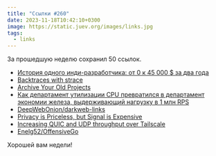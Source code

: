 ```yaml
---
title: "Ссылки #260"
date: 2023-11-18T10:42:10+0300
image: https://static.juev.org/images/links.jpg
tags: 
  - links
---
```


За прошедшую неделю сохранил 50 ссылок.

- [История одного инди-разработчика: от 0 к 45 000 $ за два года](https://habr.com/ru/companies/productivity_inside/articles/773118/)
- [Backtraces with strace](https://shane.ai/posts/backtraces-with-strace/)
- [Archive Your Old Projects](https://arne.me/articles/archive-your-old-projects)
- [Как департамент утилизации CPU превратился в департамент экономии железа, выдерживающий нагрузку в 1 млн RPS](https://habr.com/ru/companies/ozontech/articles/773038/)
- [DeepWebOnion/darkweb-links](https://github.com/DeepWebOnion/darkweb-links)
- [Privacy is Priceless, but Signal is Expensive](https://signal.org/blog/signal-is-expensive/)
- [Increasing QUIC and UDP throughput over Tailscale](https://tailscale.com/blog/quic-udp-throughput/)
- [Enelg52/OffensiveGo](https://github.com/Enelg52/OffensiveGo)

Хорошей вам недели!
